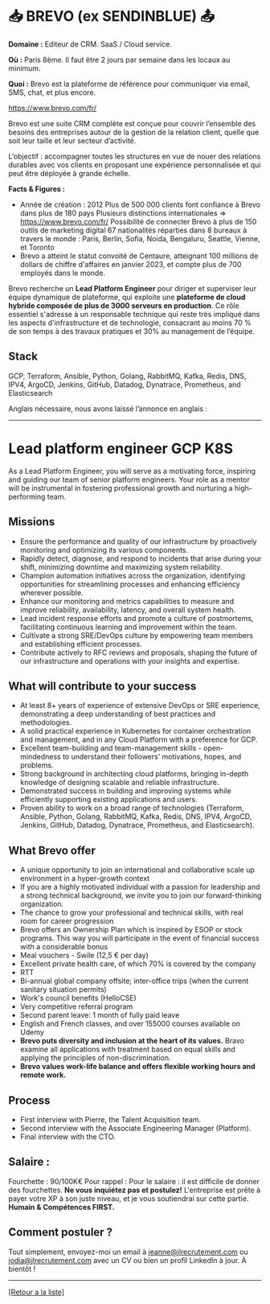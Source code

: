 # 📥 BREVO (ex SENDINBLUE) 📤

**Domaine :** Editeur de CRM. SaaS / Cloud service.

**Où :** Paris 8ème. Il faut être 2 jours par semaine dans les locaux au minimum.

**Quoi :** Brevo est la plateforme de référence pour communiquer via email, SMS, chat, et plus encore.

https://www.brevo.com/fr/

Brevo est une suite CRM complète est conçue pour couvrir l’ensemble des besoins des entreprises autour de la gestion de la relation client, quelle que soit leur taille et leur secteur d’activité. 

L’objectif : accompagner toutes les structures en vue de nouer des relations durables avec vos clients en proposant une expérience personnalisée et qui peut être déployée à grande échelle.


**Facts & Figures :**

* Année de création : 2012
Plus de 500 000 clients font confiance à Brevo dans plus de 180 pays
Plusieurs distinctions internationales => https://www.brevo.com/fr/
Possibilité de connecter Brevo à plus de 150 outils de marketing digital
67 nationalités réparties dans 8 bureaux à travers le monde : Paris, Berlin, Sofia, Noida, Bengaluru, Seattle, Vienne, et Toronto
* Brevo a atteint le statut convoité de Centaure, atteignant 100 millions de dollars de chiffre d'affaires en janvier 2023, et compte plus de 700 employés dans le monde.


Brevo recherche un **Lead Platform Engineer** pour diriger et superviser leur équipe dynamique de plateforme, qui exploite une **plateforme de cloud hybride composée de plus de 3000 serveurs en production**. Ce rôle essentiel s'adresse à un responsable technique qui reste très impliqué dans les aspects d'infrastructure et de technologie, consacrant au moins 70 % de son temps à des travaux pratiques et 30% au management de l’équipe. 


## Stack 

GCP, Terraform, Ansible, Python, Golang, RabbitMQ, Kafka, Redis, DNS, IPV4, ArgoCD, Jenkins, GitHub, Datadog, Dynatrace, Prometheus, and Elasticsearch

Anglais nécessaire, nous avons laissé l’annonce en anglais :

----

# Lead platform engineer GCP K8S 

As a Lead Platform Engineer, you will serve as a motivating force, inspiring and guiding our team of senior platform engineers. Your role as a mentor will be instrumental in fostering professional growth and nurturing a high-performing team.

## Missions

* Ensure the performance and quality of our infrastructure by proactively monitoring and optimizing its various components.
* Rapidly detect, diagnose, and respond to incidents that arise during your shift, minimizing downtime and maximizing system reliability.
* Champion automation initiatives across the organization, identifying opportunities for streamlining processes and enhancing efficiency wherever possible.
* Enhance our monitoring and metrics capabilities to measure and improve reliability, availability, latency, and overall system health.
* Lead incident response efforts and promote a culture of postmortems, facilitating continuous learning and improvement within the team.
* Cultivate a strong SRE/DevOps culture by empowering team members and establishing efficient processes.
* Contribute actively to RFC reviews and proposals, shaping the future of our infrastructure and operations with your insights and expertise.

## What will contribute to your success

* At least 8+ years of experience of extensive DevOps or SRE experience, demonstrating a deep understanding of best practices and methodologies.
* A solid practical experience in Kubernetes for container orchestration and management, and in any Cloud Platform with a preference for GCP.
* Excellent team-building and team-management skills - open-mindedness to understand their followers’ motivations, hopes, and problems.
* Strong background in architecting cloud platforms, bringing in-depth knowledge of designing scalable and reliable infrastructure.
* Demonstrated success in building and improving systems while efficiently supporting existing applications and users.
* Proven ability to work on a broad range of technologies (Terraform, Ansible, Python, Golang, RabbitMQ, Kafka, Redis, DNS, IPV4, ArgoCD, Jenkins, GitHub, Datadog, Dynatrace, Prometheus, and Elasticsearch). 

## What Brevo offer

* A unique opportunity to join an international and collaborative scale up environment in a hyper-growth context
* If you are a highly motivated individual with a passion for leadership and a strong technical background, we invite you to join our forward-thinking organization.
* The chance to grow your professional and technical skills, with real room for career progression
* Brevo offers an Ownership Plan which is inspired by ESOP or stock programs. This way you will participate in the event of financial success with a considerable bonus
* Meal vouchers - Swile (12,5 € per day)
* Excellent private health care, of which 70% is covered by the company
* RTT
* Bi-annual global company offsite; inter-office trips (when the current sanitary situation permits)
* Work's council benefits (HelloCSE)
* Very competitive referral program
* Second parent leave: 1 month of fully paid leave
* English and French classes, and over 155000 courses available on Udemy 
* **Brevo puts diversity and inclusion at the heart of its values.** Bravo examine all applications with treatment based on equal skills and applying the principles of non-discrimination. 
* **Brevo values work-life balance and offers flexible working hours and remote work.**

## Process 

* First interview with Pierre, the Talent Acquisition team.
* Second interview with the Associate Engineering Manager (Platform).
* Final interview with the CTO.


## Salaire : 

Fourchette : 90/100K€
Pour rappel :  Pour le salaire : il est difficile de donner des fourchettes. **Ne vous inquiétez pas et postulez!** L'entreprise est prête à payer votre XP à son juste niveau, et je vous soutiendrai sur cette partie. **Humain & Compétences FIRST.**

## Comment postuler ?

Tout simplement, envoyez-moi un email à jeanne@jlrecrutement.com ou jodia@jlrecrutement.com avec un CV ou bien un profil LinkedIn à jour. À bientôt !



----
<a href="https://github.com/jlondiche/job-board-php/blob/master/README.md">[Retour a la liste]</a> 